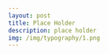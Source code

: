 ```yaml
---
layout: post
title: Place Holder
description: place holder
img: /img/typography/1.png
---
```


<div class="img_row">
	<img class="col two" src="{{ site.baseurl }}/img/typography/1.png" alt="" title="example image"/>
	<img class="col one" src="{{ site.baseurl }}/img/typography/2.png" alt="" title="example image"/>
</div>